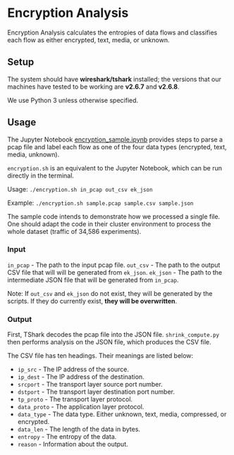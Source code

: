 # Encryption Analysis

Encryption Analysis calculates the entropies of data flows and classifies each flow as either encrypted, text, media, or unknown.

## Setup

The system should have **wireshark/tshark** installed; the versions that our machines have tested to be working are **v2.6.7** and **v2.6.8**.

We use Python 3 unless otherwise specified.

## Usage
The Jupyter Notebook [encryption_sample.ipynb](encryption_sample.ipynb) provides steps to parse a pcap file and label each flow as one of the four data types (encrypted, text, media, unknown).

`encryption.sh` is an equivalent to the Jupyter Notebook, which can be run directly in the terminal.

Usage: `./encryption.sh in_pcap out_csv ek_json`

Example: `./encryption.sh sample.pcap sample.csv sample.json`

The sample code intends to demonstrate how we processed a single file. One should adapt the code in their cluster environment to process the whole dataset (traffic of 34,586 experiments). 

### Input

`in_pcap` - The path to the input pcap file.
`out_csv` - The path to the output CSV file that will will be generated from `ek_json`.
`ek_json` - The path to the intermediate JSON file that will be generated from `in_pcap`.

Note: If `out_csv` and `ek_json` do not exist, they will be generated by the scripts. If they do currently exist, **they will be overwritten**.

### Output
First, TShark decodes the pcap file into the JSON file. `shrink_compute.py` then performs analysis on the JSON file, which produces the CSV file.

The CSV file has ten headings. Their meanings are listed below:

- `ip_src` - The IP address of the source.
- `ip_dest` - The IP address of the destination.
- `srcport` - The transport layer source port number.
- `dstport` - The transport layer destination port number.
- `tp_proto` - The transport layer protocol.
- `data_proto` - The application layer protocol.
- `data_type` - The data type. Either unknown, text, media, compressed, or encrypted.
- `data_len` - The length of the data in bytes.
- `entropy` - The entropy of the data.
- `reason` - Information about the output.

